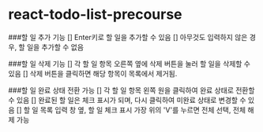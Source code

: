 # react-todo-list-precourse

###할 일 추가 기능
[] Enter키로 할 일을 추가할 수 있음
[] 아무것도 입력하지 않은 경우, 할 일을 추가할 수 없음

###할 일 삭제 기능
[] 각 할 일 항목 오른쪽 옆에 삭제 버튼을 눌러 할 일을 삭제할 수 있음
[] 삭제 버튼을 클릭하면 해당 항목이 목록에서 제거됨.

###할 일 완료 상태 전환 가능
[] 각 할 일 항목 왼쪽 원을 클릭하여 완료 상태로 전환할 수 있음
[] 완료된 할 일은 체크 표시가 되며, 다시 클릭하여 미완료 상태로 변경할 수 있음
[] 할 일 목록 입력 창 옆, 할 일 체크 표시 가장 위의 'V'를 누르면 전체 선택, 전체 해제 가능
